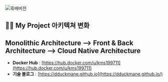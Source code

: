 ![흑배버전](https://user-images.githubusercontent.com/108928206/229450334-efafc04d-5ad3-4dae-9b67-3fe9f6da3db5.png)

## 🧑‍💻 My Project 아키텍쳐 변화
## Monolithic Architecture --> Front & Back Architecture --> Cloud Native Architecture

- **Docker Hub** : [https://hub.docker.com/u/kms199711](https://hub.docker.com/u/kms199711)
- **기술 블로그** : [https://dduckmane.github.io](https://dduckmane.github.io/)
